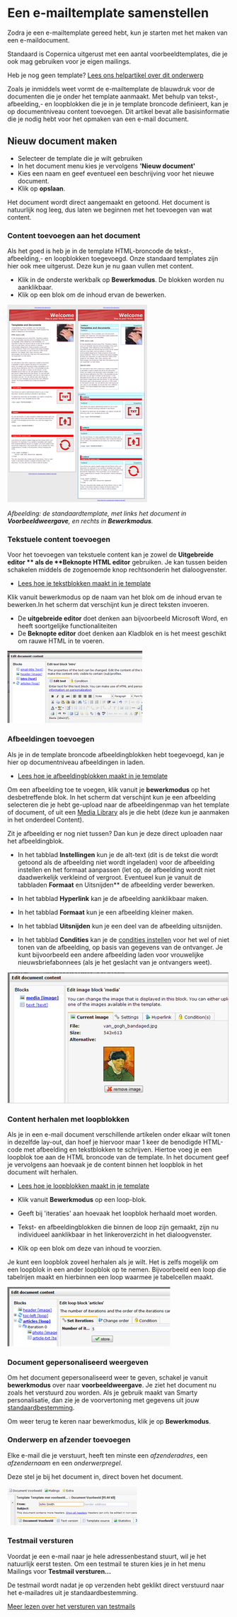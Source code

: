 # Een e-mailtemplate samenstellen

Zodra je een e-mailtemplate gereed hebt, kun je starten met het maken
van een e-maildocument.

Standaard is Copernica uitgerust met een aantal voorbeeldtemplates, die
je ook mag gebruiken voor je eigen mailings.

Heb je nog geen template? [Lees ons helpartikel over dit
onderwerp](./getting-started---building-email-templates.md)

Zoals je inmiddels weet vormt de e-mailtemplate de blauwdruk voor de
documenten die je onder het template aanmaakt. Met behulp van tekst-,
afbeelding,- en loopblokken die je in je template broncode definieert,
kan je op documentniveau content toevoegen. Dit artikel bevat alle
basisinformatie die je nodig hebt voor het opmaken van een e-mail
document.

## Nieuw document maken

-   Selecteer de template die je wilt gebruiken
-   In het document menu kies je vervolgens **'Nieuw document'**
-   Kies een naam en geef eventueel een beschrijving voor het nieuwe
    document.
-   Klik op **opslaan**.

Het document wordt direct aangemaakt en getoond. Het document is
natuurlijk nog leeg, dus laten we beginnen met het toevoegen van wat
content.

### Content toevoegen aan het document

Als het goed is heb je in de template HTML-broncode de tekst-,
afbeelding,- en loopblokken toegevoegd. Onze standaard templates zijn
hier ook mee uitgerust. Deze kun je nu gaan vullen met content.

-   Klik in de onderste werkbalk op **Bewerkmodus**. De blokken worden
    nu aanklikbaar.
-   Klik op een blok om de inhoud ervan de bewerken.

![](../images/copernica_default_template.png)

*Afbeelding: de standaardtemplate, met links het document in
**Voorbeeldweergave**, en rechts in **Bewerkmodus**.*

### Tekstuele content toevoegen

Voor het toevoegen van tekstuele content kan je zowel de **Uitgebreide
editor \*\* als de \*\*Beknopte HTML editor** gebruiken. Je kan tussen
beiden schakelen middels de zogenoemde knop rechtsonderin het
dialoogvenster.

-   [Lees hoe je tekstblokken maakt in je
    template](./the-text-function-for-adding-textual-content-to-your-document.md)

Klik vanuit bewerkmodus op de naam van het blok om de inhoud ervan te
bewerken.In het scherm dat verschijnt kun je direct teksten invoeren.

-   De **uitgebreide editor** doet denken aan bijvoorbeeld Microsoft
    Word, en heeft soortgelijke functionaliteiten
-   De **Beknopte editor** doet denken aan Kladblok en is het meest
    geschikt om rauwe HTML in te voeren.

![](../images/edit_document_content.png)

### Afbeeldingen toevoegen

Als je in de template broncode afbeeldingblokken hebt toegevoegd, kan je
hier op documentniveau afbeeldingen in laden.

-   [Lees hoe je afbeeldingblokken maakt in je
    template](./the-image-function-for-adding-images-to-your-document.md)

Om een afbeelding toe te voegen, klik vanuit je **bewerkmodus** op het
desbetreffende blok. In het scherm dat verschijnt kun je een afbeelding
selecteren die je hebt ge-upload naar de afbeeldingenmap van het
template of document, of uit een [Media Library](./email-files-and-images.md)
als je die hebt (deze kun je aanmaken in het onderdeel Content).

Zit je afbeelding er nog niet tussen? Dan kun je deze direct uploaden
naar het afbeeldingblok.

-   In het tabblad **Instellingen** kun je de alt-text (dit is de tekst
    die wordt getoond als de afbeelding niet wordt ingeladen) voor de
    afbeelding instellen en het formaat aanpassen (let op, de afbeelding
    wordt niet daadwerkelijk verkleind of vergroot. Eventueel kun je
    vanuit de tabbladen **Formaat** en Uitsnijden\*\* de afbeelding
    verder bewerken.

-   In het tabblad **Hyperlink** kan je de afbeelding aanklikbaar maken.

-   In het tabblad **Formaat** kun je een afbeelding kleiner maken.
-   In het tabblad **Uitsnijden** kun je een deel van de afbeelding
    uitsnijden.
-   In het tabblad **Condities** kan je de [condities
    instellen](./the-easy-script-editor.md)
    voor het wel of niet tonen van de afbeelding, op basis van gegevens
    van de ontvanger. Je kunt bijvoorbeeld een andere afbeelding laden
    voor vrouwelijke nieuwsbriefabonnees (als je het geslacht van je
    ontvangers weet).

![](../images/afbeeldingblock.png)

### Content herhalen met loopblokken

Als je in een e-mail document verschillende artikelen onder elkaar wilt
tonen in dezelfde lay-out, dan hoef je hiervoor maar 1 keer de benodigde
HTML-code met afbeelding en tekstblokken te schrijven. Hiertoe voeg je
een loopblok toe aan de HTML broncode van de template. In het document
geef je vervolgens aan hoevaak je de content binnen het loopblok in het
document wilt herhalen.

-   [Lees hoe je loopblokken maakt in je
    template](./the-loop-function-to-iterate-content-in-your-email.md)

-   Klik vanuit **Bewerkmodus** op een loop-blok.

-   Geeft bij 'iteraties' aan hoevaak het loopblok herhaald moet worden.
-   Tekst- en afbeeldingblokken die binnen de loop zijn gemaakt, zijn nu
    individueel aanklikbaar in het linkeroverzicht in het
    dialoogvenster.
-   Klik op een blok om deze van inhoud te voorzien.

Je kunt een loopblok zoveel herhalen als je wilt. Het is zelfs mogelijk
om een loopblok in een ander loopblok op te nemen. Bijvoorbeeld een loop
die tabelrijen maakt en hierbinnen een loop waarmee je tabelcellen
maakt.

![](../images/iterations.png)

### Document gepersonaliseerd weergeven

Om het document gepersonaliseerd weer te geven, schakel je vanuit
**bewerkmodus** over naar **voorbeeldweergave**. Je ziet het document nu
zoals het verstuurd zou worden. Als je gebruik maakt van Smarty
personalisatie, dan zie je de voorvertoning met gegevens uit jouw
[standaardbestemming](./what-is-the-test-destination.md).

Om weer terug te keren naar bewerkmodus, klik je op **Bewerkmodus**.

### Onderwerp en afzender toevoegen

Elke e-mail die je verstuurt, heeft ten minste een *afzenderadres*, een
*afzendernaam* en een *onderwerpregel*.

Deze stel je bij het document in, direct boven het document.

![](../images/edit-email-headers.png)

### Testmail versturen

Voordat je een e-mail naar je hele adressenbestand stuurt, wil je het
natuurlijk eerst testen. Om een testmail te sturen kies je in het menu
Mailings voor **Testmail versturen...**

De testmail wordt nadat je op verzenden hebt geklikt direct verstuurd
naar het e-mailadres uit je standaardbestemming.

[Meer lezen over het versturen van
testmails](./send-a-test-mail-or-test-mailing.md)
